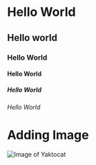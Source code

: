 # Hello World
## Hello world
### Hello World
#### Hello World
##### Hello World
###### Hello World

# Adding Image
![Image of Yaktocat](https://octodex.github.com/images/yaktocat.png)
